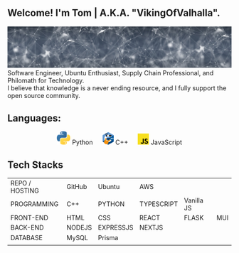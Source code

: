 ## Welcome! I'm Tom | A.K.A. "VikingOfValhalla".

![](<https://raw.githubusercontent.com/VikingOfValhalla/VikingOfValhalla/main/banner-gaa30b56aa_1280%20(1).jpg>)
Software Engineer, Ubuntu Enthusiast, Supply Chain Professional, and Philomath for Technology. <br>
I believe that knowledge is a never ending resource, and I fully support the open source community.

## Languages:

<p align="center">
<img src="https://raw.githubusercontent.com/VikingOfValhalla/VikingOfValhalla/main/1887_python.png" alt="Your image title" width="30"/> Python &emsp;
<img src="https://raw.githubusercontent.com/VikingOfValhalla/VikingOfValhalla/main/thinkcpp.png" alt="Your image title" width="25"/>  C++ &emsp;
<img src="https://raw.githubusercontent.com/VikingOfValhalla/VikingOfValhalla/main/8009-java-js.png" alt="Your image title" width="25"/>  JavaScript
</p>

## Tech Stacks

|                |        |           |            |            |     |
| -------------- | ------ | --------- | ---------- | ---------- | --- |
| REPO / HOSTING | GitHub | Ubuntu    | AWS        |            |     |
| PROGRAMMING    | C++    | PYTHON    | TYPESCRIPT | Vanilla JS |     |
| FRONT-END      | HTML   | CSS       | REACT      | FLASK      | MUI |
| BACK-END       | NODEJS | EXPRESSJS | NEXTJS     |            |     |
| DATABASE       | MySQL  | Prisma    |            |            |     |
|                |        |           |            |            |     |
